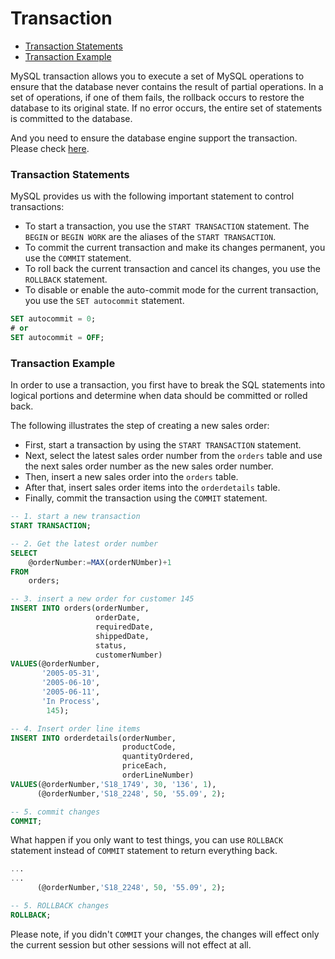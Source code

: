 # Transaction

* [Transaction Statements](#transaction-statements)
* [Transaction Example](#transaction-example)

MySQL transaction allows you to execute a set of MySQL operations to ensure that the database never contains the result of partial operations. In a set of operations, if one of them fails, the rollback occurs to restore the database to its original state. If no error occurs, the entire set of statements is committed to the database.

And you need to ensure the database engine support the transaction. Please check [here](../data-definition/table-types.md).

### Transaction Statements
MySQL provides us with the following important statement to control transactions:
* To start a transaction, you use the `START TRANSACTION` statement. The `BEGIN` or `BEGIN WORK` are the aliases of the `START TRANSACTION`.
* To commit the current transaction and make its changes permanent,  you use the `COMMIT` statement.
* To roll back the current transaction and cancel its changes, you use the `ROLLBACK` statement.
* To disable or enable the auto-commit mode for the current transaction, you use the `SET autocommit` statement.
```sql
SET autocommit = 0;
# or
SET autocommit = OFF;
```

### Transaction Example
In order to use a transaction, you first have to break the SQL statements into logical portions and determine when data should be committed or rolled back.

The following illustrates the step of creating a new sales order:
* First, start a transaction by using the `START TRANSACTION` statement.
* Next, select the latest sales order number from the `orders` table and use the next sales order number as the new sales order number.
* Then, insert a new sales order into the `orders` table.
* After that, insert sales order items into the `orderdetails` table.
* Finally, commit the transaction using the `COMMIT` statement.

```sql
-- 1. start a new transaction
START TRANSACTION;

-- 2. Get the latest order number
SELECT
    @orderNumber:=MAX(orderNUmber)+1
FROM
    orders;

-- 3. insert a new order for customer 145
INSERT INTO orders(orderNumber,
                   orderDate,
                   requiredDate,
                   shippedDate,
                   status,
                   customerNumber)
VALUES(@orderNumber,
       '2005-05-31',
       '2005-06-10',
       '2005-06-11',
       'In Process',
        145);

-- 4. Insert order line items
INSERT INTO orderdetails(orderNumber,
                         productCode,
                         quantityOrdered,
                         priceEach,
                         orderLineNumber)
VALUES(@orderNumber,'S18_1749', 30, '136', 1),
      (@orderNumber,'S18_2248', 50, '55.09', 2);

-- 5. commit changes
COMMIT;
```

What happen if you only want to test things, you can use `ROLLBACK` statement instead of `COMMIT` statement to return everything back.

```sql
...
...
      (@orderNumber,'S18_2248', 50, '55.09', 2);

-- 5. ROLLBACK changes
ROLLBACK;
```

Please note, if you didn't `COMMIT` your changes, the changes will effect only the current session but other sessions will not effect at all.
